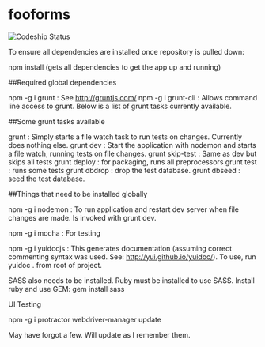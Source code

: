 fooforms
========

![Codeship Status](https://www.codeship.io/projects/277fd250-91cd-0131-0d5d-5afe5ff02d17/status)

To ensure all dependencies are installed once repository is pulled down:

npm install (gets all dependencies to get the app up and running)

##Required global dependencies

npm -g i grunt : See http://gruntjs.com/
npm -g i grunt-cli : Allows command line access to grunt. Below is a list of grunt tasks currently available.

##Some grunt tasks available

grunt : Simply starts a file watch task to run tests on changes. Currently does nothing else.
grunt dev : Start the application with nodemon and starts a file watch, running tests on file changes.
grunt skip-test : Same as dev but skips all tests
grunt deploy : for packaging, runs all preprocessors
grunt test : runs some tests
grunt dbdrop : drop the test database.
grunt dbseed : seed the test database.

##Things that need to be installed globally

npm -g i nodemon : To run application and restart dev server when file changes are made. Is invoked with grunt dev.

npm -g i mocha : For testing

npm -g i yuidocjs : This generates documentation (assuming correct commenting syntax was used. See: http://yui.github.io/yuidoc/). To use, run yuidoc . from root of project.

SASS also needs to be installed. Ruby must be installed to use SASS.
Install ruby and use GEM: gem install sass

UI Testing

npm -g i protractor
webdriver-manager update

May have forgot a few. Will update as I remember them.
